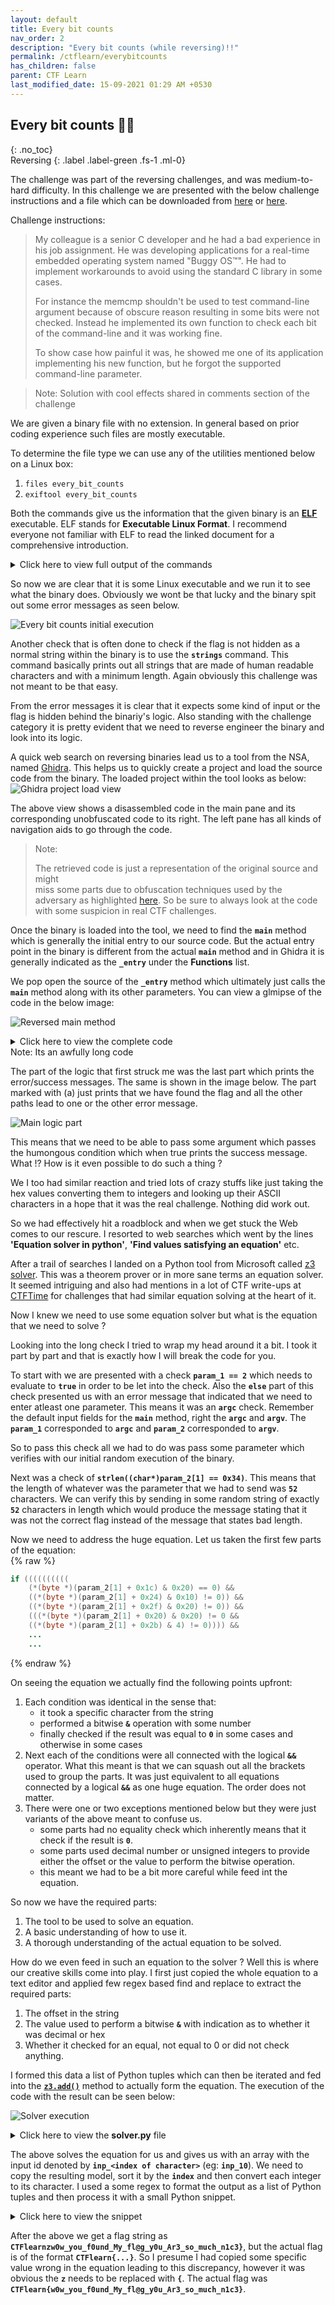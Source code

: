 ```yaml
---
layout: default
title: Every bit counts
nav_order: 2
description: "Every bit counts (while reversing)!!"
permalink: /ctflearn/everybitcounts
has_children: false
parent: CTF Learn
last_modified_date: 15-09-2021 01:29 AM +0530
---
```


## Every bit counts 👨‍💻
{: .no_toc}  
Reversing
{: .label .label-green .fs-1 .ml-0}

The challenge was part of the reversing challenges, and was medium-to-hard difficulty.
In this challenge we are presented with the below challenge instructions and a file which
can be downloaded from [here][1] or [here][2].

Challenge instructions:  
> My colleague is a senior C developer and he had a bad experience in his job assignment. He 
> was developing applications for a real-time embedded operating system named "Buggy OS™". 
> He had to implement workarounds to avoid using the standard C library in some cases. 
> 
> For instance the memcmp shouldn't be used to test command-line argument because of obscure
> reason resulting in some bits were not checked. Instead he implemented its own function 
> to check each bit of the command-line and it was working fine.  
> 
> To show case how painful it was, he showed me one of its application implementing his new 
> function, but he forgot the supported command-line parameter.

> Note: Solution with cool effects shared in comments section of the challenge

We are given a binary file with no extension. In general based on prior coding experience
such files are mostly executable.  

To determine the file type we can use any of the utilities mentioned below on a Linux box:
1. `files every_bit_counts`
2. `exiftool every_bit_counts`

Both the commands give us the information that the given binary is an [**ELF**][3] executable.
ELF stands for **Executable Linux Format**. I recommend everyone not familiar with ELF to read
the linked document for a comprehensive introduction.

<details markdown="block">
  <summary>
  Click here to view full output of the commands
  </summary>

```
┌──(cryptonic㉿cryptonic-kali)-[~/CtfLearn/everybitcounts]
└─$ exiftool every_bit_counts     
ExifTool Version Number         : 12.16
File Name                       : every_bit_counts
Directory                       : .
File Size                       : 16 KiB
File Modification Date/Time     : 2021:08:29 19:27:05+05:30
File Access Date/Time           : 2021:09:14 21:21:44+05:30
File Inode Change Date/Time     : 2021:08:29 19:27:55+05:30
File Permissions                : rwxr-xr-x
File Type                       : ELF executable
File Type Extension             : 
MIME Type                       : application/octet-stream
CPU Architecture                : 64 bit
CPU Byte Order                  : Little endian
Object File Type                : Executable file
CPU Type                        : AMD x86-64
                                                                                                                                                                
┌──(cryptonic㉿cryptonic-kali)-[~/CtfLearn/everybitcounts]
└─$ file every_bit_counts 
every_bit_counts: ELF 64-bit LSB executable, x86-64, version 1 (SYSV), dynamically linked, interpreter /lib64/ld-linux-x86-64.so.2, stripped
```
</details>

So now we are clear that it is some Linux executable and we run it to see what the binary does.
Obviously we wont be that lucky and the binary spit out some error messages as seen below.  

![Every bit counts initial execution][4]

Another check that is often done to check if the flag is not hidden as a normal string within
the binary is to use the **`strings`** command. This command basically prints out all strings
that are made of human readable characters and with a minimum length. Again obviously this 
challenge was not meant to be that easy.

From the error messages it is clear that it expects some kind of input or the flag is hidden
behind the binariy's logic. Also standing with the challenge category it is pretty evident that
we need to reverse engineer the binary and look into its logic.  

A quick web search on reversing binaries lead us to a tool from the NSA, named [Ghidra][5]. This
helps us to quickly create a project and load the source code from the binary. The loaded project
within the tool looks as below:
![Ghidra project load view][6]

The above view shows a disassembled code in the main pane and its corresponding unobfuscated code
to its right. The left pane has all kinds of navigation aids to go through the code.  

> Note:  
> 
> The retrieved code is just a representation of the original source and might  
> miss some parts due to obfuscation techniques used by the adversary as 
> highlighted [here][7]. So be sure to always look at the code with some 
> suspicion in real CTF challenges.  

Once the binary is loaded into the tool, we need to find the **`main`** method which is generally
the initial entry to our source code. But the actual entry point in the binary is different from 
the actual **`main`** method and in Ghidra it is generally indicated as the **`_entry`** under
the **Functions** list.  

We pop open the source of the **`_entry`** method which ultimately just calls the **`main`** method
along with its other parameters. You can view a glmipse of the code in the below image:  

![Reversed main method][8]

<details markdown="block">
  <summary>
  Click here to view the complete code  
  <br>
  Note: Its an awfully long code
  </summary>  

{% raw %}
```java
undefined8 main(int param_1,undefined8 *param_2)
{
  undefined8 uVar1;
  size_t sVar2;
  
  if (param_1 == 2) {
    sVar2 = strlen((char *)param_2[1]);
    if (sVar2 == 0x34) {
      if (((((((((((*(byte *)(param_2[1] + 0x1c) & 0x20) == 0) &&
                 ((*(byte *)(param_2[1] + 0x24) & 0x10) != 0)) &&
                ((*(byte *)(param_2[1] + 0x2f) & 0x20) != 0)) &&
               (((*(byte *)(param_2[1] + 0x20) & 0x20) != 0 &&
                ((*(byte *)(param_2[1] + 0x2b) & 4) != 0)))) &&
              ((((int)*(char *)(param_2[1] + 0x32) & 0x80U) == 0 &&
               (((*(byte *)(param_2[1] + 8) & 1) != 0 && ((*(byte *)(param_2[1] + 0x2e) & 4) != 0)))
               ))) && (((((int)*(char *)(param_2[1] + 0x20) & 0x80U) == 0 &&
                        ((((((*(byte *)(param_2[1] + 8) & 4) == 0 &&
                            ((*(byte *)(param_2[1] + 0x30) & 0x10) != 0)) &&
                           (((int)*(char *)(param_2[1] + 0x10) & 0x80U) == 0)) &&
                          ((((*(byte *)(param_2[1] + 0x13) & 8) == 0 &&
                            ((*(byte *)(param_2[1] + 8) & 0x40) != 0)) &&
                           (((*(byte *)(param_2[1] + 0x2b) & 0x10) != 0 &&
                            (((*(byte *)(param_2[1] + 0xf) & 4) != 0 &&
                             ((*(byte *)param_2[1] & 4) == 0)))))))) &&
                         ((*(byte *)(param_2[1] + 0x2b) & 8) == 0)))) &&
                       (((((*(byte *)(param_2[1] + 0x19) & 0x40) != 0 &&
                          ((*(byte *)(param_2[1] + 4) & 1) != 0)) &&
                         (((int)*(char *)(param_2[1] + 0x2b) & 0x80U) == 0)) &&
                        ((((*(byte *)(param_2[1] + 0x2c) & 8) == 0 &&
                          ((*(byte *)(param_2[1] + 0x21) & 0x20) != 0)) &&
                         (((*(byte *)(param_2[1] + 0x1d) & 0x10) == 0 &&
                          (((*(byte *)(param_2[1] + 0x21) & 1) != 0 &&
                           ((*(byte *)(param_2[1] + 0x1c) & 0x40) != 0)))))))))))) &&
            ((((((*(byte *)(param_2[1] + 0x17) & 0x40) != 0 &&
                (((((*(byte *)(param_2[1] + 0x18) & 1) != 0 &&
                   ((*(byte *)(param_2[1] + 0x27) & 0x20) != 0)) &&
                  ((*(byte *)(param_2[1] + 0x25) & 4) == 0)) &&
                 ((((int)*(char *)(param_2[1] + 0xd) & 0x80U) == 0 &&
                  ((*(byte *)(param_2[1] + 0x31) & 0x20) != 0)))))) &&
               ((((((*(byte *)(param_2[1] + 9) & 4) != 0 &&
                   (((*(byte *)(param_2[1] + 7) & 0x20) != 0 &&
                    ((*(byte *)(param_2[1] + 0x30) & 4) == 0)))) &&
                  ((*(byte *)(param_2[1] + 0x12) & 4) == 0)) &&
                 (((((*(byte *)(param_2[1] + 0x2d) & 4) == 0 &&
                    ((*(byte *)(param_2[1] + 0x1e) & 0x10) != 0)) &&
                   ((*(byte *)(param_2[1] + 7) & 0x10) == 0)) &&
                  ((((*(byte *)(param_2[1] + 0x31) & 0x40) != 0 &&
                    (((int)*(char *)(param_2[1] + 2) & 0x80U) == 0)) &&
                   (((*(byte *)(param_2[1] + 0xc) & 0x40) != 0 &&
                    (((*(byte *)(param_2[1] + 0x25) & 8) == 0 &&
                     ((*(byte *)(param_2[1] + 0x1d) & 8) == 0)))))))))) &&
                (((*(byte *)(param_2[1] + 0x1d) & 0x20) != 0 &&
                 ((((*(byte *)(param_2[1] + 0x32) & 2) != 0 &&
                   ((*(byte *)(param_2[1] + 0x2d) & 1) == 0)) &&
                  ((*(byte *)(param_2[1] + 10) & 0x10) != 0)))))))) &&
              ((((((int)*(char *)(param_2[1] + 0x28) & 0x80U) == 0 &&
                 ((*(byte *)(param_2[1] + 0x12) & 2) == 0)) &&
                (((*(byte *)(param_2[1] + 0x2b) & 1) != 0 &&
                 ((((int)*(char *)(param_2[1] + 0x1a) & 0x80U) == 0 &&
                  (((int)*(char *)(param_2[1] + 0x33) & 0x80U) == 0)))))) &&
               ((*(byte *)(param_2[1] + 0x14) & 4) != 0)))) &&
             ((((((((*(byte *)(param_2[1] + 0x1e) & 8) != 0 &&
                   ((*(byte *)(param_2[1] + 4) & 0x10) == 0)) &&
                  (((int)*(char *)(param_2[1] + 4) & 0x80U) == 0)) &&
                 (((*(byte *)(param_2[1] + 0x15) & 0x40) != 0 &&
                  (((int)*(char *)(param_2[1] + 0x17) & 0x80U) == 0)))) &&
                ((*(byte *)(param_2[1] + 0xc) & 0x10) != 0)) &&
               ((((*(byte *)(param_2[1] + 0x29) & 1) != 0 &&
                 ((*(byte *)(param_2[1] + 0xd) & 0x20) != 0)) &&
                (((*(byte *)(param_2[1] + 0x24) & 1) == 0 &&
                 ((((*(byte *)(param_2[1] + 1) & 1) == 0 &&
                   (((int)*(char *)(param_2[1] + 0x13) & 0x80U) == 0)) &&
                  (((int)*(char *)(param_2[1] + 5) & 0x80U) == 0)))))))) &&
              ((((*(byte *)(param_2[1] + 0x32) & 0x40) == 0 &&
                ((*(byte *)(param_2[1] + 8) & 0x10) != 0)) &&
               (((*(byte *)(param_2[1] + 0x23) & 8) == 0 &&
                ((((((*(byte *)(param_2[1] + 9) & 8) == 0 && ((*(byte *)param_2[1] & 2) != 0)) &&
                   ((((int)*(char *)(param_2[1] + 0x15) & 0x80U) == 0 &&
                    ((((*(byte *)(param_2[1] + 7) & 1) == 0 &&
                      ((*(byte *)(param_2[1] + 0x29) & 8) != 0)) &&
                     (((int)*(char *)(param_2[1] + 3) & 0x80U) == 0)))))) &&
                  (((*(byte *)(param_2[1] + 0xe) & 2) != 0 &&
                   ((*(byte *)(param_2[1] + 0x16) & 2) != 0)))) &&
                 ((*(byte *)(param_2[1] + 0x17) & 1) != 0)))))))))))) &&
           (((((((*(byte *)(param_2[1] + 0x27) & 2) != 0 &&
                ((*(byte *)(param_2[1] + 0x10) & 0x20) == 0)) &&
               (((*(byte *)(param_2[1] + 6) & 8) == 0 &&
                (((((*(byte *)(param_2[1] + 0x1a) & 1) == 0 &&
                   ((*(byte *)(param_2[1] + 0x1e) & 4) != 0)) &&
                  ((*(byte *)(param_2[1] + 0x1a) & 2) != 0)) &&
                 ((((int)*(char *)(param_2[1] + 0x1e) & 0x80U) == 0 &&
                  (((int)*(char *)(param_2[1] + 0x16) & 0x80U) == 0)))))))) &&
              ((*(byte *)(param_2[1] + 0x23) & 0x10) == 0)) &&
             (((*(byte *)(param_2[1] + 0x30) & 1) != 0 && ((*(byte *)(param_2[1] + 0x21) & 4) != 0))
             )) && (((((*(byte *)(param_2[1] + 4) & 4) != 0 &&
                      (((((int)*(char *)(param_2[1] + 0x24) & 0x80U) == 0 &&
                        ((*(byte *)(param_2[1] + 0x1f) & 8) != 0)) &&
                       ((*(byte *)(param_2[1] + 1) & 2) == 0)))) &&
                     ((((*(byte *)(param_2[1] + 0x22) & 4) != 0 &&
                       ((*(byte *)(param_2[1] + 0x10) & 1) != 0)) &&
                      ((*(byte *)(param_2[1] + 3) & 0x10) == 0)))) &&
                    (((((*(byte *)(param_2[1] + 0x16) & 0x10) != 0 &&
                       ((*(byte *)(param_2[1] + 0x2a) & 1) != 0)) &&
                      ((((*(byte *)(param_2[1] + 0xb) & 1) != 0 &&
                        ((((*(byte *)(param_2[1] + 1) & 0x10) != 0 &&
                          ((*(byte *)(param_2[1] + 2) & 4) != 0)) &&
                         ((*(byte *)(param_2[1] + 10) & 8) == 0)))) &&
                       (((*(byte *)(param_2[1] + 0x13) & 1) != 0 &&
                        ((*(byte *)(param_2[1] + 0x24) & 8) == 0)))))) &&
                     ((((*(byte *)(param_2[1] + 4) & 8) == 0 &&
                       (((((*(byte *)(param_2[1] + 2) & 1) == 0 &&
                          ((*(byte *)(param_2[1] + 0x1b) & 0x10) == 0)) &&
                         (((*(byte *)(param_2[1] + 9) & 1) != 0 &&
                          (((((*(byte *)(param_2[1] + 0xd) & 2) == 0 &&
                             ((*(byte *)(param_2[1] + 5) & 0x20) != 0)) &&
                            ((*(byte *)(param_2[1] + 0x11) & 0x10) == 0)) &&
                           (((*(byte *)(param_2[1] + 0xd) & 0x10) != 0 &&
                            ((*(byte *)(param_2[1] + 0xd) & 0x40) != 0)))))))) &&
                        ((*(byte *)(param_2[1] + 3) & 4) != 0)))) &&
                      (((*(byte *)(param_2[1] + 7) & 2) != 0 &&
                       ((*(byte *)(param_2[1] + 0x10) & 2) != 0)))))))))))) &&
          (((((((*(byte *)(param_2[1] + 0x20) & 8) == 0 &&
               ((((*(byte *)(param_2[1] + 0x23) & 2) == 0 &&
                 ((*(byte *)(param_2[1] + 0x31) & 8) == 0)) &&
                ((*(byte *)(param_2[1] + 0x1b) & 4) != 0)))) &&
              (((((int)*(char *)(param_2[1] + 0x2f) & 0x80U) == 0 &&
                ((*(byte *)(param_2[1] + 0xd) & 8) != 0)) &&
               (((int)*(char *)(param_2[1] + 1) & 0x80U) == 0)))) &&
             (((((int)*(char *)(param_2[1] + 0x26) & 0x80U) == 0 &&
               ((*(byte *)(param_2[1] + 0x24) & 4) == 0)) &&
              (((*(byte *)(param_2[1] + 0x33) & 0x10) != 0 &&
               ((((*(byte *)(param_2[1] + 0x17) & 0x20) == 0 &&
                 ((*(byte *)(param_2[1] + 6) & 2) != 0)) &&
                (((int)*(char *)(param_2[1] + 0x23) & 0x80U) == 0)))))))) &&
            ((((*(byte *)(param_2[1] + 0x14) & 0x20) != 0 &&
              ((*(byte *)(param_2[1] + 9) & 0x20) != 0)) &&
             (((*(byte *)(param_2[1] + 0x2d) & 0x20) != 0 &&
              ((((*(byte *)(param_2[1] + 0xc) & 2) != 0 && ((*(byte *)(param_2[1] + 6) & 0x10) != 0)
                ) && (((*(byte *)(param_2[1] + 0x22) & 8) != 0 &&
                      (((((((*(byte *)(param_2[1] + 0x1a) & 0x20) != 0 &&
                           ((*(byte *)(param_2[1] + 0x17) & 2) == 0)) &&
                          ((*(byte *)(param_2[1] + 0xe) & 0x10) == 0)) &&
                         (((*(byte *)(param_2[1] + 0xc) & 8) != 0 &&
                          (((int)*(char *)(param_2[1] + 0x22) & 0x80U) == 0)))) &&
                        ((*(byte *)(param_2[1] + 0x10) & 4) != 0)) &&
                       (((*(byte *)(param_2[1] + 3) & 2) == 0 &&
                        ((*(byte *)(param_2[1] + 0x31) & 2) != 0)))))))))))))) &&
           (((((((*(byte *)(param_2[1] + 0x16) & 0x20) == 0 &&
                (((((*(byte *)(param_2[1] + 0x15) & 0x20) != 0 &&
                   ((*(byte *)(param_2[1] + 0x29) & 0x20) == 0)) &&
                  ((*(byte *)(param_2[1] + 0x25) & 2) != 0)) &&
                 ((((int)*(char *)(param_2[1] + 0x12) & 0x80U) == 0 &&
                  ((*(byte *)(param_2[1] + 7) & 4) != 0)))))) &&
               (((((*(byte *)(param_2[1] + 0x2f) & 4) != 0 &&
                  (((*(byte *)(param_2[1] + 10) & 2) == 0 &&
                   (((int)*(char *)(param_2[1] + 0xb) & 0x80U) == 0)))) &&
                 ((*(byte *)(param_2[1] + 0x20) & 4) == 0)) &&
                ((((*(byte *)(param_2[1] + 0x26) & 0x40) != 0 && ((*(byte *)param_2[1] & 0x10) == 0)
                  ) && ((*(byte *)(param_2[1] + 2) & 0x40) != 0)))))) &&
              ((((((int)*(char *)(param_2[1] + 0x1c) & 0x80U) == 0 &&
                 ((*(byte *)(param_2[1] + 0x2b) & 0x40) != 0)) &&
                (((*(byte *)(param_2[1] + 0x2f) & 8) != 0 &&
                 (((*(byte *)(param_2[1] + 0x2c) & 0x20) != 0 &&
                  ((*(byte *)(param_2[1] + 0x18) & 0x20) != 0)))))) &&
               ((*(byte *)(param_2[1] + 9) & 2) != 0)))) &&
             (((((((((*(byte *)(param_2[1] + 6) & 4) == 0 &&
                    ((*(byte *)(param_2[1] + 0x31) & 4) == 0)) && ((*(byte *)param_2[1] & 8) == 0))
                  && (((*(byte *)(param_2[1] + 0xb) & 0x40) != 0 &&
                      ((*(byte *)(param_2[1] + 5) & 1) != 0)))) &&
                 (((*(byte *)(param_2[1] + 0x14) & 8) != 0 &&
                  (((*(byte *)(param_2[1] + 0x2f) & 0x40) != 0 &&
                   ((*(byte *)(param_2[1] + 0x26) & 8) != 0)))))) &&
                ((*(byte *)(param_2[1] + 0x19) & 4) != 0)) &&
               (((((((int)*(char *)(param_2[1] + 0x21) & 0x80U) == 0 &&
                   ((*(byte *)(param_2[1] + 5) & 8) == 0)) &&
                  ((*(byte *)(param_2[1] + 0x28) & 0x10) == 0)) &&
                 ((((*(byte *)(param_2[1] + 0x19) & 0x10) != 0 &&
                   ((*(byte *)(param_2[1] + 0x25) & 1) != 0)) &&
                  (((*(byte *)(param_2[1] + 2) & 8) == 0 &&
                   (((*(byte *)(param_2[1] + 0x2a) & 0x40) != 0 &&
                    ((*(byte *)(param_2[1] + 9) & 0x10) != 0)))))))) &&
                ((((int)*(char *)(param_2[1] + 0x2e) & 0x80U) == 0 &&
                 (((((((*(byte *)(param_2[1] + 0x29) & 4) != 0 &&
                      ((*(byte *)(param_2[1] + 0x29) & 0x10) != 0)) &&
                     (((int)*(char *)(param_2[1] + 0x1d) & 0x80U) == 0)) &&
                    ((((*(byte *)param_2[1] & 0x20) == 0 &&
                      ((*(byte *)(param_2[1] + 0x25) & 0x40) == 0)) &&
                     ((((int)*(char *)(param_2[1] + 0x19) & 0x80U) == 0 &&
                      (((*(byte *)(param_2[1] + 0x17) & 0x10) == 0 &&
                       ((*(byte *)(param_2[1] + 0x1b) & 1) == 0)))))))) &&
                   ((*(byte *)(param_2[1] + 0xf) & 0x10) != 0)) &&
                  (((((*(byte *)(param_2[1] + 0x1f) & 0x40) != 0 &&
                     ((*(byte *)(param_2[1] + 0x2a) & 0x10) == 0)) &&
                    ((*(byte *)(param_2[1] + 10) & 0x20) != 0)) &&
                   (((*(byte *)(param_2[1] + 0x30) & 0x40) == 0 &&
                    (((int)*(char *)(param_2[1] + 0xf) & 0x80U) == 0)))))))))))) &&
              ((((((*(byte *)(param_2[1] + 0x1c) & 8) == 0 &&
                  (((*(byte *)(param_2[1] + 0x27) & 1) != 0 &&
                   ((*(byte *)(param_2[1] + 0x28) & 2) != 0)))) &&
                 ((*(byte *)(param_2[1] + 0x32) & 4) == 0)) &&
                ((((*(byte *)(param_2[1] + 0x27) & 0x10) != 0 &&
                  ((*(byte *)(param_2[1] + 0x2a) & 4) != 0)) &&
                 ((*(byte *)(param_2[1] + 0x2d) & 8) != 0)))) &&
               (((*(byte *)(param_2[1] + 0xd) & 4) == 0 &&
                ((*(byte *)(param_2[1] + 0x33) & 0x20) != 0)))))))) &&
            ((((((*(byte *)(param_2[1] + 0x15) & 8) == 0 &&
                (((*(byte *)(param_2[1] + 0x20) & 2) == 0 &&
                 ((*(byte *)(param_2[1] + 0x1d) & 4) != 0)))) &&
               ((*(byte *)(param_2[1] + 0x1e) & 1) != 0)) &&
              (((((*(byte *)(param_2[1] + 0x2c) & 2) != 0 && ((*(byte *)(param_2[1] + 3) & 8) != 0))
                && (((int)*(char *)(param_2[1] + 10) & 0x80U) == 0)) &&
               ((((*(byte *)(param_2[1] + 0x33) & 2) == 0 &&
                 ((*(byte *)(param_2[1] + 0x26) & 1) != 0)) &&
                (((*(byte *)(param_2[1] + 0x13) & 0x40) != 0 &&
                 (((*(byte *)(param_2[1] + 0x27) & 0x40) != 0 &&
                  ((*(byte *)(param_2[1] + 0x1b) & 0x20) != 0)))))))))) &&
             ((*(byte *)(param_2[1] + 0x2d) & 0x40) != 0)))))))) &&
         (((((((((*(byte *)(param_2[1] + 2) & 2) != 0 && ((*(byte *)(param_2[1] + 0x1b) & 8) != 0))
               && ((*(byte *)(param_2[1] + 0xb) & 0x10) != 0)) &&
              (((*(byte *)(param_2[1] + 0x18) & 0x40) != 0 && ((*(byte *)(param_2[1] + 5) & 2) == 0)
               ))) && ((*(byte *)(param_2[1] + 0x19) & 2) != 0)) &&
            ((((*(byte *)(param_2[1] + 0x1a) & 0x40) != 0 &&
              ((*(byte *)(param_2[1] + 0x18) & 4) == 0)) &&
             (((*(byte *)(param_2[1] + 4) & 0x40) != 0 &&
              ((((*(byte *)(param_2[1] + 0x2f) & 0x10) == 0 &&
                ((*(byte *)(param_2[1] + 0x29) & 0x40) != 0)) &&
               ((*(byte *)(param_2[1] + 0x22) & 0x10) != 0)))))))) &&
           ((((((((*(byte *)(param_2[1] + 0x23) & 0x40) != 0 &&
                 ((*(byte *)(param_2[1] + 5) & 4) == 0)) &&
                ((*(byte *)(param_2[1] + 0x15) & 2) == 0)) &&
               (((*(byte *)(param_2[1] + 0x2d) & 0x10) == 0 &&
                ((*(byte *)(param_2[1] + 0x24) & 2) != 0)))) &&
              ((((*(byte *)(param_2[1] + 0x28) & 0x40) != 0 &&
                ((((*(byte *)(param_2[1] + 0x15) & 4) != 0 &&
                  ((*(byte *)(param_2[1] + 0x13) & 4) != 0)) &&
                 (((int)*(char *)(param_2[1] + 0xc) & 0x80U) == 0)))) &&
               ((((((*(byte *)(param_2[1] + 0x2a) & 2) == 0 &&
                   ((*(byte *)(param_2[1] + 1) & 8) == 0)) &&
                  (((*(byte *)(param_2[1] + 0x10) & 0x10) != 0 &&
                   ((((*(byte *)(param_2[1] + 0x23) & 4) == 0 &&
                     ((*(byte *)(param_2[1] + 0xd) & 1) != 0)) &&
                    (((*(byte *)(param_2[1] + 1) & 0x40) != 0 &&
                     (((((*(byte *)(param_2[1] + 0x2e) & 1) != 0 &&
                        ((*(byte *)(param_2[1] + 0x1f) & 0x10) != 0)) &&
                       ((*(byte *)(param_2[1] + 0x26) & 4) != 0)) &&
                      (((*(byte *)(param_2[1] + 0x2f) & 2) != 0 &&
                       ((*(byte *)(param_2[1] + 0x26) & 2) != 0)))))))))))) &&
                 (((int)*(char *)(param_2[1] + 0x25) & 0x80U) == 0)) &&
                ((((*(byte *)(param_2[1] + 0x1c) & 2) == 0 &&
                  ((*(byte *)(param_2[1] + 10) & 0x40) == 0)) &&
                 ((((*(byte *)(param_2[1] + 0x2e) & 0x10) != 0 &&
                   (((((int)*(char *)(param_2[1] + 0x27) & 0x80U) == 0 &&
                     ((*(byte *)(param_2[1] + 0x2e) & 0x20) == 0)) &&
                    ((*(byte *)(param_2[1] + 0x1f) & 1) != 0)))) &&
                  ((((*(byte *)(param_2[1] + 0x25) & 0x10) != 0 && ((*(byte *)param_2[1] & 1) != 0))
                   && ((*(byte *)(param_2[1] + 0x11) & 0x20) != 0)))))))))))) &&
             ((((((*(byte *)(param_2[1] + 0xb) & 0x20) != 0 &&
                 (((int)*(char *)(param_2[1] + 0x31) & 0x80U) == 0)) &&
                (((*(byte *)(param_2[1] + 0x12) & 8) == 0 &&
                 ((((*(byte *)(param_2[1] + 0x16) & 0x40) != 0 &&
                   ((*(byte *)(param_2[1] + 0x1c) & 4) == 0)) &&
                  ((*(byte *)(param_2[1] + 0xe) & 8) != 0)))))) &&
               (((*(byte *)(param_2[1] + 0x30) & 8) == 0 &&
                ((*(byte *)(param_2[1] + 6) & 0x40) != 0)))) &&
              (((((*(byte *)(param_2[1] + 0xc) & 0x20) == 0 &&
                 ((((((((*(byte *)(param_2[1] + 0x30) & 0x20) != 0 &&
                       ((*(byte *)(param_2[1] + 0x1f) & 4) == 0)) &&
                      (((*(byte *)(param_2[1] + 0x2e) & 0x40) != 0 &&
                       (((((*(byte *)(param_2[1] + 0x21) & 8) == 0 &&
                          (((int)*(char *)(param_2[1] + 0x2a) & 0x80U) == 0)) &&
                         ((*(byte *)(param_2[1] + 0xf) & 1) != 0)) &&
                        ((((int)*(char *)(param_2[1] + 0x18) & 0x80U) == 0 &&
                         ((*(byte *)(param_2[1] + 0xc) & 4) != 0)))))))) &&
                     ((*(byte *)(param_2[1] + 0x15) & 0x10) == 0)) &&
                    (((*(byte *)(param_2[1] + 0x15) & 1) == 0 &&
                     ((*(byte *)(param_2[1] + 0x1f) & 0x20) != 0)))) &&
                   ((((*(byte *)(param_2[1] + 0x1a) & 4) != 0 &&
                     ((((*(byte *)(param_2[1] + 0x33) & 0x40) != 0 &&
                       ((*(byte *)(param_2[1] + 0x2a) & 0x20) != 0)) &&
                      ((*(byte *)(param_2[1] + 0xc) & 1) != 0)))) &&
                    ((((*(byte *)(param_2[1] + 0xf) & 8) == 0 &&
                      (((int)*(char *)(param_2[1] + 0x1b) & 0x80U) == 0)) &&
                     ((*(byte *)(param_2[1] + 0x22) & 2) != 0)))))) &&
                  (((*(byte *)(param_2[1] + 6) & 0x20) != 0 &&
                   ((*(byte *)(param_2[1] + 0x17) & 8) != 0)))))) &&
                (((*(byte *)(param_2[1] + 0x27) & 4) == 0 &&
                 ((((*(byte *)(param_2[1] + 0x12) & 1) == 0 &&
                   ((*(byte *)(param_2[1] + 0x20) & 0x10) != 0)) &&
                  ((*(byte *)(param_2[1] + 0x1c) & 1) == 0)))))) &&
               ((((*(byte *)(param_2[1] + 0x2e) & 2) != 0 &&
                 ((*(byte *)(param_2[1] + 0xb) & 2) != 0)) &&
                ((*(byte *)(param_2[1] + 0x1c) & 0x10) == 0)))))))) &&
            (((((*(byte *)(param_2[1] + 0x1d) & 2) != 0 && ((*(byte *)(param_2[1] + 0x2f) & 1) == 0)
               ) && (((*(byte *)(param_2[1] + 0x11) & 4) != 0 &&
                     ((((((*(byte *)(param_2[1] + 0xe) & 0x20) != 0 &&
                         ((*(byte *)(param_2[1] + 0x2b) & 2) == 0)) &&
                        (((int)*(char *)(param_2[1] + 0x1f) & 0x80U) == 0)) &&
                       (((*(byte *)(param_2[1] + 0x1f) & 2) == 0 &&
                        ((*(byte *)(param_2[1] + 0x23) & 0x20) == 0)))) &&
                      ((*(byte *)(param_2[1] + 0xf) & 0x40) != 0)))))) &&
             ((((*(byte *)(param_2[1] + 0x1e) & 0x20) == 0 &&
               (((int)*(char *)(param_2[1] + 0x2d) & 0x80U) == 0)) &&
              (((*(byte *)(param_2[1] + 9) & 0x40) != 0 &&
               ((((*(byte *)(param_2[1] + 7) & 8) != 0 && (((int)*(char *)param_2[1] & 0x80U) == 0))
                && ((*(byte *)(param_2[1] + 0x26) & 0x20) == 0)))))))))))) &&
          ((((((((*(byte *)(param_2[1] + 0x25) & 0x20) != 0 &&
                ((*(byte *)(param_2[1] + 0x16) & 1) != 0)) &&
               (((*(byte *)(param_2[1] + 0x32) & 0x10) != 0 &&
                (((*(byte *)(param_2[1] + 0x33) & 4) != 0 &&
                 ((*(byte *)(param_2[1] + 0x2c) & 0x10) == 0)))))) &&
              ((*(byte *)(param_2[1] + 0x19) & 0x20) == 0)) &&
             (((((*(byte *)(param_2[1] + 0x22) & 0x20) == 0 &&
                (((int)*(char *)(param_2[1] + 0x2c) & 0x80U) == 0)) &&
               ((*(byte *)(param_2[1] + 5) & 0x10) == 0)) &&
              (((*(byte *)param_2[1] & 0x40) != 0 && ((*(byte *)(param_2[1] + 0x14) & 0x10) == 0))))
             )) && ((((((((*(byte *)(param_2[1] + 8) & 8) != 0 &&
                         ((((int)*(char *)(param_2[1] + 0x11) & 0x80U) == 0 &&
                          ((*(byte *)(param_2[1] + 0x23) & 1) != 0)))) &&
                        ((*(byte *)(param_2[1] + 0x21) & 0x10) != 0)) &&
                       (((((((*(byte *)(param_2[1] + 0x20) & 1) == 0 &&
                            ((*(byte *)(param_2[1] + 0x27) & 8) == 0)) &&
                           ((*(byte *)(param_2[1] + 4) & 0x20) != 0)) &&
                          (((*(byte *)(param_2[1] + 0x16) & 4) != 0 &&
                           (((int)*(char *)(param_2[1] + 0xe) & 0x80U) == 0)))) &&
                         ((((int)*(char *)(param_2[1] + 0x14) & 0x80U) == 0 &&
                          (((*(byte *)(param_2[1] + 0x14) & 2) != 0 &&
                           ((*(byte *)(param_2[1] + 0x17) & 4) != 0)))))) &&
                        ((*(byte *)(param_2[1] + 0x2b) & 0x20) != 0)))) &&
                      (((((*(byte *)(param_2[1] + 0x22) & 1) != 0 &&
                         ((*(byte *)(param_2[1] + 0x24) & 0x20) != 0)) &&
                        ((*(byte *)(param_2[1] + 0x2e) & 8) != 0)) &&
                       (((((*(byte *)(param_2[1] + 0x1e) & 2) != 0 &&
                          ((*(byte *)(param_2[1] + 8) & 0x20) != 0)) &&
                         (((*(byte *)(param_2[1] + 0x11) & 2) != 0 &&
                          (((*(byte *)(param_2[1] + 0x1b) & 2) == 0 &&
                           ((*(byte *)(param_2[1] + 0x13) & 2) == 0)))))) &&
                        (((int)*(char *)(param_2[1] + 7) & 0x80U) == 0)))))) &&
                     ((((*(byte *)(param_2[1] + 3) & 1) == 0 &&
                       ((*(byte *)(param_2[1] + 1) & 0x20) == 0)) &&
                      ((*(byte *)(param_2[1] + 0x1e) & 0x40) != 0)))) &&
                    (((*(byte *)(param_2[1] + 5) & 0x40) != 0 &&
                     ((*(byte *)(param_2[1] + 0x22) & 0x40) != 0)))))) &&
           ((((((*(byte *)(param_2[1] + 0x1a) & 0x10) == 0 &&
               (((*(byte *)(param_2[1] + 3) & 0x40) != 0 &&
                (((int)*(char *)(param_2[1] + 0x29) & 0x80U) == 0)))) &&
              (((*(byte *)(param_2[1] + 0x28) & 1) != 0 &&
               (((((*(byte *)(param_2[1] + 0x2d) & 2) == 0 && ((*(byte *)(param_2[1] + 1) & 4) != 0)
                  ) && ((*(byte *)(param_2[1] + 0x1a) & 8) == 0)) &&
                ((((int)*(char *)(param_2[1] + 0x30) & 0x80U) == 0 &&
                 ((*(byte *)(param_2[1] + 0x19) & 8) != 0)))))))) &&
             ((((*(byte *)(param_2[1] + 0x11) & 0x40) != 0 &&
               (((*(byte *)(param_2[1] + 0x1d) & 1) != 0 &&
                ((*(byte *)(param_2[1] + 0x21) & 0x40) != 0)))) &&
              (((*(byte *)(param_2[1] + 0x1b) & 0x40) != 0 &&
               ((((((((((*(byte *)(param_2[1] + 0x19) & 1) != 0 &&
                       ((*(byte *)(param_2[1] + 10) & 1) == 0)) &&
                      ((*(byte *)(param_2[1] + 4) & 2) == 0)) &&
                     ((((*(byte *)(param_2[1] + 0x28) & 4) != 0 &&
                       ((*(byte *)(param_2[1] + 8) & 2) != 0)) &&
                      (((*(byte *)(param_2[1] + 0xf) & 2) == 0 &&
                       (((*(byte *)(param_2[1] + 0xe) & 1) != 0 &&
                        ((*(byte *)(param_2[1] + 10) & 4) == 0)))))))) &&
                    ((*(byte *)(param_2[1] + 0x2a) & 8) != 0)) &&
                   (((((*(byte *)(param_2[1] + 0x32) & 8) == 0 &&
                      ((*(byte *)(param_2[1] + 0x26) & 0x10) != 0)) &&
                     ((*(byte *)(param_2[1] + 0x32) & 1) != 0)) &&
                    ((((*(byte *)(param_2[1] + 2) & 0x10) == 0 &&
                      ((*(byte *)(param_2[1] + 0x33) & 1) != 0)) &&
                     ((((*(byte *)(param_2[1] + 0x2c) & 4) == 0 &&
                       (((*(byte *)(param_2[1] + 0x1d) & 0x40) != 0 &&
                        ((*(byte *)(param_2[1] + 0x10) & 0x40) != 0)))) &&
                      ((*(byte *)(param_2[1] + 0x18) & 0x10) != 0)))))))) &&
                  ((((((((*(byte *)(param_2[1] + 0x12) & 0x20) != 0 &&
                        ((*(byte *)(param_2[1] + 0x12) & 0x40) == 0)) &&
                       ((*(byte *)(param_2[1] + 0x14) & 0x40) != 0)) &&
                      (((*(byte *)(param_2[1] + 0x20) & 0x40) == 0 &&
                       ((*(byte *)(param_2[1] + 0xb) & 4) != 0)))) &&
                     ((*(byte *)(param_2[1] + 3) & 0x20) != 0)) &&
                    (((*(byte *)(param_2[1] + 2) & 0x20) == 0 &&
                     ((*(byte *)(param_2[1] + 7) & 0x40) != 0)))) &&
                   (((*(byte *)(param_2[1] + 0x29) & 2) != 0 &&
                    ((((*(byte *)(param_2[1] + 0x31) & 0x10) == 0 &&
                      (((int)*(char *)(param_2[1] + 9) & 0x80U) == 0)) &&
                     ((*(byte *)(param_2[1] + 0x30) & 2) == 0)))))))) &&
                 (((((*(byte *)(param_2[1] + 0x18) & 2) == 0 &&
                    ((*(byte *)(param_2[1] + 0x24) & 0x40) != 0)) &&
                   ((*(byte *)(param_2[1] + 0x11) & 1) == 0)) &&
                  (((*(byte *)(param_2[1] + 0x12) & 0x10) != 0 &&
                   ((*(byte *)(param_2[1] + 0x13) & 0x10) != 0)))))) &&
                ((((*(byte *)(param_2[1] + 0x32) & 0x20) != 0 &&
                  ((((*(byte *)(param_2[1] + 0x28) & 0x20) != 0 &&
                    ((*(byte *)(param_2[1] + 0x2c) & 0x40) != 0)) &&
                   ((*(byte *)(param_2[1] + 0x33) & 8) != 0)))) &&
                 ((((*(byte *)(param_2[1] + 0xe) & 4) != 0 &&
                   (((int)*(char *)(param_2[1] + 6) & 0x80U) == 0)) &&
                  (((*(byte *)(param_2[1] + 0x11) & 8) == 0 &&
                   ((((*(byte *)(param_2[1] + 0x16) & 8) != 0 &&
                     ((*(byte *)(param_2[1] + 0x21) & 2) == 0)) &&
                    (((*(byte *)(param_2[1] + 0x14) & 1) == 0 &&
                     (((((*(byte *)(param_2[1] + 6) & 1) == 0 &&
                        ((*(byte *)(param_2[1] + 0x13) & 0x20) != 0)) &&
                       (((int)*(char *)(param_2[1] + 8) & 0x80U) == 0)) &&
                      (((*(byte *)(param_2[1] + 0x10) & 8) != 0 &&
                       ((*(byte *)(param_2[1] + 0xf) & 0x20) != 0)))))))))))))))))))))) &&
            (((*(byte *)(param_2[1] + 0xb) & 8) == 0 &&
             ((((*(byte *)(param_2[1] + 0x18) & 8) != 0 &&
               ((*(byte *)(param_2[1] + 0xe) & 0x40) != 0)) &&
              (((*(byte *)(param_2[1] + 0x28) & 8) != 0 &&
               (((*(byte *)(param_2[1] + 0x31) & 1) != 0 &&
                ((*(byte *)(param_2[1] + 0x2c) & 1) != 0)))))))))))))))) {
        printf(s_Wow_you_found_my_flag!_00603802);
        uVar1 = 0;
      }
      else {
        printf(s_This_is_not_my_flag!_0060381a);
        uVar1 = 1;
      }
    }
    else {
      printf(s_%s:_fatal_error:_flag_has_bad_le_006037dc,*param_2);
      uVar1 = 2;
    }
  }
  else {
    printf(s_%s:_fatal_error:_no_input_flag_006037bc,*param_2);
    uVar1 = 2;
  }
  return uVar1;
}
```
{% endraw %}
</details>

The part of the logic that first struck me was the last part which prints the error/success
messages. The same is shown in the image below. The part marked with (a) just prints that 
we have found the flag and all the other paths lead to one or the other error message.  

![Main logic part][9]

This means that we need to be able to pass some argument which passes the humongous condition
which when true prints the success message. What !? How is it even possible to do such a thing ?  

We I too had similar reaction and tried lots of crazy stuffs like just taking the hex values
converting them to integers and looking up their ASCII characters in a hope that it was the
real challenge. Nothing did work out.  

So we had effectively hit a roadblock and when we get stuck the Web comes to our rescure. I 
resorted to web searches which went by the lines **'Equation solver in python'**, 
**'Find values satisfying an equation'** etc.  

After a trail of searches I landed on a Python tool from Microsoft called [z3 solver][10]. This
was a theorem prover or in more sane terms an equation solver. It seemed intriguing and also had
mentions in a lot of CTF write-ups at [CTFTime][12] for challenges that had similar equation 
solving at the heart of it.  

Now I knew we need to use some equation solver but what is the equation that we need to solve ?  

Looking into the long check I tried to wrap my head around it a bit. I took it part by part and
that is exactly how I will break the code for you.

To start with we are presented with a check **`param_1 == 2`** which needs to evaluate to **`true`**
in order to be let into the check. Also the **`else`** part of this check presented us with an error
message that indicated that we need to enter atleast one parameter. This means it was an **`argc`** 
check. Remember the default input fields for the **`main`** method, right the **`argc`** and **`argv`**.
The **`param_1`** corresponded to **`argc`** and **`param_2`** corresponded to **`argv`**.  

So to pass this check all we had to do was pass some parameter which verifies with our initial 
random execution of the binary.  

Next was a check of **`strlen((char*)param_2[1] == 0x34)`**. This means that the length of whatever was
the parameter that we had to send was **`52`** characters. We can verify this by sending in some random
string of exactly **`52`** characters in length which would produce the message stating that it was not
the correct flag instead of the message that states bad length.  

Now we need to address the huge equation. Let us taken the first few parts of the equation:  
{% raw %}
```java
if ((((((((((
    (*(byte *)(param_2[1] + 0x1c) & 0x20) == 0) &&
    ((*(byte *)(param_2[1] + 0x24) & 0x10) != 0)) &&
    ((*(byte *)(param_2[1] + 0x2f) & 0x20) != 0)) &&
    (((*(byte *)(param_2[1] + 0x20) & 0x20) != 0 &&
    ((*(byte *)(param_2[1] + 0x2b) & 4) != 0)))) &&
    ...
    ...
```
{% endraw %}

On seeing the equation we actually find the following points upfront:
1. Each condition was identical in the sense that:
   - it took a specific character from the string
   - performed a bitwise **`&`** operation with some number
   - finally checked if the result was equal to **`0`** in some cases and otherwise in some cases
2. Next each of the conditions were all connected with the logical **`&&`** operator. What this meant
   is that we can squash out all the brackets used to group the parts. It was just equivalent to all
   equations connected by a logical **`&&`** as one huge equation. The order does not matter.
3. There were one or two exceptions mentioned below but they were just variants of the above meant to
   confuse us.
   - some parts had no equality check which inherently means that it check if the result is **`0`**.
   - some parts used decimal number or unsigned integers to provide either the offset or the value to
     perform the bitwise operation.
   - this meant we had to be a bit more careful while feed int the equation.  

So now we have the required parts:
1. The tool to be used to solve an equation.
2. A basic understanding of how to use it.
3. A thorough understanding of the actual equation to be solved.

How do we even feed in such an equation to the solver ? Well this is where our creative skills come into
play. I first just copied the whole equation to a text editor and applied few regex based find and replace
to extract the required parts:
1. The offset in the string
2. The value used to perform a bitwise **`&`** with indication as to whether it was decimal or hex
3. Whether it checked for an equal, not equal to 0 or did not check anything.

I formed this data a list of Python tuples which can then be iterated and fed into the [**`z3.add()`**][13]
method to actually form the equation. The execution of the code with the result can be seen below:

![Solver execution][14]

<details markdown="block">
  <summary>
  Click here to view the <b>solver.py</b> file
  </summary>

```python
from z3 import *

inp = BitVecs(" ".join(["inp_" + str(idx) for idx in range(53)]), 8)

s = Solver()
y = BitVecVal(5, 8)

vals = [
    (0x1C, 0x20, True),
    (0x24, 0x10, False),
    (0x2F, 0x20, False),
    (0x20, 0x20, False),
    (0x2B, 4, False),
    (0x32, 0x80, True),
    (0x2E, 4, False),
    (0x20, 0x80, True),
    (8, 4, True),
    (0x30, 0x10, False),
    (0x10, 0x80, True),
    (0x13, 8, True),
    (8, 0x40, False),
    (0x2B, 0x10, False),
    (0xF, 4, False),
    (0, 4, True),
    (0x2B, 8, True),
    (0x19, 0x40, False),
    (4, 1, False),
    (0x2B, 0x80, True),
    (0x2C, 8, True),
    (0x21, 0x20, False),
    (0x1D, 0x10, True),
    (0x21, 1, False),
    (0x1C, 0x40, False),
    (0x17, 0x40, False),
    (0x18, 1, False),
    (0x27, 0x20, False),
    (0x25, 4, True),
    (0xD, 0x80, True),
    (0x31, 0x20, False),
    (9, 4, False),
    (7, 0x20, False),
    (0x30, 4, True),
    (0x12, 4, True),
    (0x2D, 4, True),
    (0x1E, 0x10, False),
    (7, 0x10, True),
    (0x31, 0x40, False),
    (2, 0x80, True),
    (0xC, 0x40, False),
    (0x25, 8, True),
    (0x1D, 8, True),
    (0x1D, 0x20, False),
    (0x32, 2, False),
    (0x2D, 1, True),
    (10, 0x10, False),
    (0x28, 0x80, True),
    (0x12, 2, True),
    (0x2B, 1, False),
    (0x1A, 0x80, True),
    (0x33, 0x80, True),
    (0x14, 4, False),
    (0x1E, 8, False),
    (4, 0x10, True),
    (4, 0x80, True),
    (0x15, 0x40, False),
    (0x17, 0x80, True),
    (0xC, 0x10, False),
    (0x29, 1, False),
    (0xD, 0x20, False),
    (0x24, 1, True),
    (1, 1, True),
    (0x13, 0x80, True),
    (5, 0x80, True),
    (0x32, 0x40, True),
    (8, 0x10, False),
    (0x23, 8, True),
    (9, 8, True),
    (0, 2, False),
    (0x15, 0x80, True),
    (7, 1, True),
    (0x29, 8, False),
    (3, 0x80, True),
    (0xE, 2, False),
    (0x16, 2, False),
    (0x17, 1, False),
    (0x27, 2, False),
    (0x10, 0x20, True),
    (6, 8, True),
    (0x1A, 1, True),
    (0x1E, 4, False),
    (0x1A, 2, False),
    (0x1E, 0x80, True),
    (0x16, 0x80, True),
    (0x23, 0x10, True),
    (0x30, 1, False),
    (0x21, 4, False),
    (4, 4, False),
    (0x24, 0x80, True),
    (0x1F, 8, False),
    (1, 2, True),
    (0x22, 4, False),
    (0x10, 1, False),
    (3, 0x10, True),
    (0x16, 0x10, False),
    (0x2A, 1, False),
    (0xB, 1, False),
    (1, 0x10, False),
    (2, 4, False),
    (10, 8, True),
    (0x13, 1, False),
    (0x24, 8, True),
    (4, 8, True),
    (2, 1, True),
    (0x1B, 0x10, True),
    (9, 1, False),
    (0xD, 2, True),
    (5, 0x20, False),
    (0x11, 0x10, True),
    (0xD, 0x10, False),
    (0xD, 0x40, False),
    (3, 4, False),
    (7, 2, False),
    (0x10, 2, False),
    (0x20, 8, True),
    (0x23, 2, True),
    (0x31, 8, True),
    (0x1B, 4, False),
    (0x2F, 0x80, True),
    (0xD, 8, False),
    (1, 0x80, True),
    (0x26, 0x80, True),
    (0x24, 4, True),
    (0x33, 0x10, False),
    (0x17, 0x20, True),
    (6, 2, False),
    (0x23, 0x80, True),
    (0x14, 0x20, False),
    (9, 0x20, False),
    (0x2D, 0x20, False),
    (0xC, 2, False),
    (6, 0x10, False),
    (0x22, 8, False),
    (0x1A, 0x20, False),
    (0x17, 2, True),
    (0xE, 0x10, True),
    (0xC, 8, False),
    (0x22, 0x80, True),
    (0x10, 4, False),
    (3, 2, True),
    (0x31, 2, False),
    (0x16, 0x20, True),
    (0x15, 0x20, False),
    (0x29, 0x20, True),
    (0x25, 2, False),
    (0x12, 0x80, True),
    (7, 4, False),
    (0x2F, 4, False),
    (10, 2, True),
    (0xB, 0x80, True),
    (0x20, 4, True),
    (0x26, 0x40, False),
    (0, 0x10, True),
    (2, 0x40, False),
    (0x1C, 0x80, True),
    (0x2B, 0x40, False),
    (0x2F, 8, False),
    (0x2C, 0x20, False),
    (0x18, 0x20, False),
    (9, 2, False),
    (6, 4, True),
    (0x31, 4, True),
    (0, 8, True),
    (0xB, 0x40, False),
    (5, 1, False),
    (0x14, 8, False),
    (0x2F, 0x40, False),
    (0x26, 8, False),
    (0x19, 4, False),
    (0x21, 0x80, True),
    (5, 8, True),
    (0x28, 0x10, True),
    (0x19, 0x10, False),
    (0x25, 1, False),
    (2, 8, True),
    (0x2A, 0x40, False),
    (9, 0x10, False),
    (0x2E, 0x80, True),
    (0x29, 4, False),
    (0x29, 0x10, False),
    (0x1D, 0x80, True),
    (0, 0x20, True),
    (0x25, 0x40, True),
    (0x19, 0x80, True),
    (0x17, 0x10, True),
    (0x1B, 1, True),
    (0xF, 0x10, False),
    (0x1F, 0x40, False),
    (0x2A, 0x10, True),
    (10, 0x20, False),
    (0x30, 0x40, True),
    (0xF, 0x80, True),
    (0x1C, 8, True),
    (0x27, 1, False),
    (0x28, 2, False),
    (0x32, 4, True),
    (0x27, 0x10, False),
    (0x2A, 4, False),
    (0x2D, 8, False),
    (0xD, 4, True),
    (0x33, 0x20, False),
    (0x15, 8, True),
    (0x20, 2, True),
    (0x1D, 4, False),
    (0x1E, 1, False),
    (0x2C, 2, False),
    (3, 8, False),
    (10, 0x80, True),
    (0x33, 2, True),
    (0x26, 1, False),
    (0x13, 0x40, False),
    (0x27, 0x40, False),
    (0x1B, 0x20, False),
    (0x2D, 0x40, False),
    (2, 2, False),
    (0x1B, 8, False),
    (0xB, 0x10, False),
    (0x18, 0x40, False),
    (5, 2, True),
    (0x19, 2, False),
    (0x1A, 0x40, False),
    (0x18, 4, True),
    (4, 0x40, False),
    (0x2F, 0x10, True),
    (0x29, 0x40, False),
    (0x22, 0x10, False),
    (0x23, 0x40, False),
    (5, 4, True),
    (0x15, 2, True),
    (0x2D, 0x10, True),
    (0x24, 2, False),
    (0x28, 0x40, False),
    (0x15, 4, False),
    (0x13, 4, False),
    (0xC, 0x80, True),
    (0x2A, 2, True),
    (1, 8, True),
    (0x10, 0x10, False),
    (0x23, 4, True),
    (0xD, 1, False),
    (1, 0x40, False),
    (0x2E, 1, False),
    (0x1F, 0x10, False),
    (0x26, 4, False),
    (0x2F, 2, False),
    (0x26, 2, False),
    (0x25, 0x80, True),
    (0x1C, 2, True),
    (10, 0x40, True),
    (0x2E, 0x10, False),
    (0x27, 0x80, True),
    (0x2E, 0x20, True),
    (0x1F, 1, False),
    (0x25, 0x10, False),
    (0, 1, False),
    (0x11, 0x20, False),
    (0xB, 0x20, False),
    (0x31, 0x80, True),
    (0x12, 8, True),
    (0x16, 0x40, False),
    (0x1C, 4, True),
    (0xE, 8, False),
    (0x30, 8, True),
    (6, 0x40, False),
    (0xC, 0x20, True),
    (0x30, 0x20, False),
    (0x1F, 4, True),
    (0x2E, 0x40, False),
    (0x21, 8, True),
    (0x2A, 0x80, True),
    (0xF, 1, False),
    (0x18, 0x80, True),
    (0xC, 4, False),
    (0x15, 0x10, True),
    (0x15, 1, True),
    (0x1F, 0x20, False),
    (0x1A, 4, False),
    (0x33, 0x40, False),
    (0x2A, 0x20, False),
    (0xC, 1, False),
    (0xF, 8, True),
    (0x1B, 0x80, True),
    (0x22, 2, False),
    (6, 0x20, False),
    (0x17, 8, False),
    (0x27, 4, True),
    (0x12, 1, True),
    (0x20, 0x10, False),
    (0x1C, 1, True),
    (0x2E, 2, False),
    (0xB, 2, False),
    (0x1C, 0x10, True),
    (0x1D, 2, False),
    (0x2F, 1, True),
    (0x11, 4, False),
    (0xE, 0x20, False),
    (0x2B, 2, True),
    (0x1F, 0x80, True),
    (0x1F, 2, True),
    (0x23, 0x20, True),
    (0xF, 0x40, False),
    (0x1E, 0x20, True),
    (0x2D, 0x80, True),
    (9, 0x40, False),
    (7, 8, False),
    (0, 0x80, True),
    (0x26, 0x20, True),
    (0x25, 0x20, False),
    (0x16, 1, False),
    (0x32, 0x10, False),
    (0x33, 4, False),
    (0x2C, 0x10, True),
    (0x19, 0x20, True),
    (0x22, 0x20, True),
    (0x2C, 0x80, True),
    (5, 0x10, True),
    (0, 0x40, False),
    (0x14, 0x10, True),
    (8, 8, False),
    (0x11, 0x80, True),
    (0x23, 1, False),
    (0x21, 0x10, False),
    (0x20, 1, True),
    (0x27, 8, True),
    (4, 0x20, False),
    (0x16, 4, False),
    (0xE, 0x80, True),
    (0x14, 0x80, True),
    (0x14, 2, False),
    (0x17, 4, False),
    (0x2B, 0x20, False),
    (0x22, 1, False),
    (0x24, 0x20, False),
    (0x2E, 8, False),
    (0x1E, 2, False),
    (8, 0x20, False),
    (0x11, 2, False),
    (0x1B, 2, True),
    (0x13, 2, True),
    (7, 0x80, True),
    (3, 1, True),
    (1, 0x20, True),
    (0x1E, 0x40, False),
    (5, 0x40, False),
    (0x22, 0x40, False),
    (0x1A, 0x10, True),
    (3, 0x40, False),
    (0x29, 0x80, True),
    (0x28, 1, False),
    (0x2D, 2, True),
    (1, 4, False),
    (0x1A, 8, True),
    (0x30, 0x80, True),
    (0x19, 8, False),
    (0x11, 0x40, False),
    (0x1D, 1, False),
    (0x21, 0x40, False),
    (0x1B, 0x40, False),
    (0x19, 1, False),
    (10, 1, True),
    (4, 2, True),
    (0x28, 4, False),
    (8, 2, False),
    (0xF, 2, True),
    (0xE, 1, False),
    (10, 4, True),
    (0x2A, 8, False),
    (0x32, 8, True),
    (0x26, 0x10, False),
    (0x32, 1, False),
    (2, 0x10, True),
    (0x33, 1, False),
    (0x2C, 4, True),
    (0x1D, 0x40, False),
    (0x10, 0x40, False),
    (0x18, 0x10, False),
    (0x12, 0x20, False),
    (0x12, 0x40, True),
    (0x14, 0x40, False),
    (0x20, 0x40, True),
    (0xB, 4, False),
    (3, 0x20, False),
    (2, 0x20, True),
    (7, 0x40, False),
    (0x29, 2, False),
    (0x31, 0x10, True),
    (9, 0x80, True),
    (0x30, 2, True),
    (0x18, 2, True),
    (0x24, 0x40, False),
    (0x11, 1, True),
    (0x12, 0x10, False),
    (0x13, 0x10, False),
    (0x32, 0x20, False),
    (0x28, 0x20, False),
    (0x2C, 0x40, False),
    (0x33, 8, False),
    (0xE, 4, False),
    (6, 0x80, True),
    (0x11, 8, True),
    (0x16, 8, False),
    (0x21, 2, True),
    (0x14, 1, True),
    (6, 1, True),
    (0x13, 0x20, False),
    (8, 0x80, True),
    (0x10, 8, False),
    (0xF, 0x20, False),
    (0xB, 8, True),
    (0x18, 8, False),
    (0xE, 0x40, False),
    (0x28, 8, False),
    (0x31, 1, False),
    (0x2C, 1, False),
]


def getexpr(offset: int, bitwiseval: int, is_equal_zero: True):
    global inp

    if is_equal_zero is None:
        return inp[1 + offset] & BitVecVal(bitwiseval, 8)
    elif is_equal_zero:
        return (inp[1 + offset] & BitVecVal(bitwiseval, 8)) == 0
    else:
        return (inp[1 + offset] & BitVecVal(bitwiseval, 8)) != 0


s.add(And([getexpr(off, bw, is_eq) for (off, bw, is_eq) in vals]))

print(s.check())
print(s.model())
```
</details>

The above solves the equation for us and gives us with an array with the
input id denoted by **`inp_<index of character>`** (eg: **`inp_10`**). We need
to copy the resulting model, sort it by the **`index`** and then convert each
integer to its character. I used a some regex to format the output as a list of 
Python tuples and then process it with a small Python snippet.

<details markdown="block">
  <summary>
  Click here to view the snippet
  </summary>

```python
# output obtained from Z3 solve.py
x = [("inp_16",117),("inp_50",99),("inp_1",67),("inp_31",95),("inp_21",110),("inp_44",117),
     ("inp_37",114),("inp_35",95),("inp_9",122),("inp_24",77),("inp_48",110),("inp_34",117),
     ("inp_51",51),("inp_19",48),("inp_49",49),("inp_20",117),("inp_15",111),("inp_28",108),
     ("inp_33",48),("inp_26",95),("inp_36",65),("inp_5",101),("inp_46",104),("inp_18",102),
     ("inp_47",95),("inp_27",102),("inp_43",109),("inp_17",95),("inp_4",108),("inp_41",111),
     ("inp_13",95),("inp_8",110),("inp_23",95),("inp_39",95),("inp_25",121),("inp_45",99),
     ("inp_38",51),("inp_12",119),("inp_30",103),("inp_52",125),("inp_40",115),("inp_11",48),
     ("inp_14",121),("inp_6",97),("inp_3",70),("inp_10",119),("inp_2",84),("inp_29",64),
     ("inp_42",95),("inp_32",121),("inp_22",100),("inp_7",114)]

# sort the list by the integer after inp_ in the 
# first entry of each tuple in the list
x.sort(key=lambda x: int(x[0].split("_")[1]))

# convert each value to its character and concatenate
"".join([chr(y) for z,y in x])
```
</details>

After the above we get a flag string as **`CTFlearnzw0w_you_f0und_My_fl@g_y0u_Ar3_so_much_n1c3}`**, but
the actual flag is of the format **`CTFlearn{...}`**. So I presume I had copied some specific value wrong
in the equation leading to this discrepancy, however it was obvious the **`z`** needs to be replaced with
**`{`**. The actual flag was **`CTFlearn{w0w_you_f0und_My_fl@g_y0u_Ar3_so_much_n1c3}`**.



[1]: https://ctflearn.com/challenge/download/921
[2]: https://mega.nz/file/lthQ0RRR#zfA_6iiM6Pd748BYGlqL6Yx6en3qAh6zYWclm51UqHQ
[3]: https://linuxhint.com/understanding_elf_file_format/
[4]: https://gcdn.pbrd.co/images/ceEWI2Wdu9jS.gif?o=1
[5]: https://ghidra-sre.org/
[6]: https://gcdn.pbrd.co/images/EJmhzdf8usvL.png?o=1
[7]: https://0xpat.github.io/Malware_development_part_6/
[8]: https://gcdn.pbrd.co/images/uWHZCffQaToe.gif?o=1
[9]: https://gcdn.pbrd.co/images/vOxmI7AdKVhU.png?o=1
[10]: https://github.com/Z3Prover/z3
[11]: http://theory.stanford.edu/~nikolaj/programmingz3.html
[12]: https://ctftime.org
[13]: http://theory.stanford.edu/~nikolaj/programmingz3.html#sec-logical-interface
[14]: https://gcdn.pbrd.co/images/XqH72wkzFtpS.gif?o=1